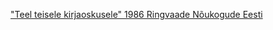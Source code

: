 
["Teel teisele kirjaoskusele" 1986 Ringvaade Nõukogude Eesti](https://www.youtube.com/watch?v=TQupHJ9J7w8)
